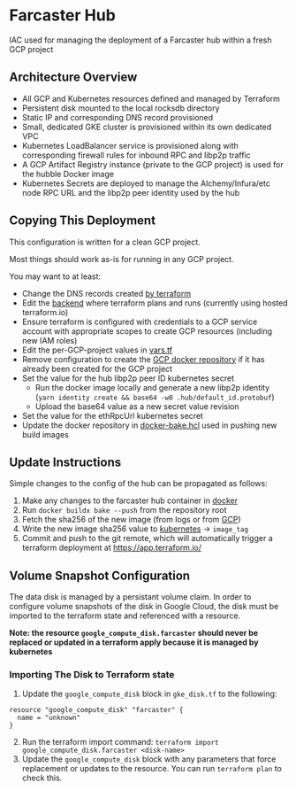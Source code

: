 # Farcaster Hub

IAC used for managing the deployment of a Farcaster hub within a fresh GCP project

## Architecture Overview

- All GCP and Kubernetes resources defined and managed by Terraform
- Persistent disk mounted to the local rocksdb directory
- Static IP and corresponding DNS record provisioned
- Small, dedicated GKE cluster is provisioned within its own dedicated VPC
- Kubernetes LoadBalancer service is provisioned along with corresponding firewall rules for inbound RPC and libp2p traffic
- A GCP Artifact Registry instance (private to the GCP project) is used for the hubble Docker image
- Kubernetes Secrets are deployed to manage the Alchemy/Infura/etc node RPC URL and the libp2p peer identity used by the hub

## Copying This Deployment

This configuration is written for a clean GCP project. 

Most things should work as-is for running in any GCP project.

You may want to at least:

- Change the DNS records created [by terraform](terraform/dns.tf)
- Edit the [backend](terraform/backend.tf) where terraform plans and runs (currently using hosted terraform.io)
- Ensure terraform is configured with credentials to a GCP service account with appropriate scopes to create GCP resources (including new IAM roles)
- Edit the per-GCP-project values in [vars.tf](terraform/vars.tf)
- Remove configuration to create the [GCP docker repository](terraform/artifact_repository.tf) if it has already been created for the GCP project
- Set the value for the hub libp2p peer ID kubernetes secret
  - Run the docker image locally and generate a new libp2p identity (`yarn identity create && base64 -w0 .hub/default_id.protobuf`)
  - Upload the base64 value as a new secret value revision
- Set the value for the ethRpcUrl kubernetes secret
- Update the docker repository in [docker-bake.hcl](docker-bake.hcl) used in pushing new build images

## Update Instructions

Simple changes to the config of the hub can be propagated as follows:

1. Make any changes to the farcaster hub container in [docker](./docker/)
1. Run `docker buildx bake --push` from the repository root
1. Fetch the sha256 of the new image (from logs or from [GCP](https://console.cloud.google.com/artifacts/docker/sc-farcaster/us-west1/docker/farcaster-hubble?project=sc-farcaster))
1. Write the new image sha256 value to [kubernetes](./terraform/gke_docker_image.tf) -> `image_tag`
1. Commit and push to the git remote, which will automatically trigger a terraform deployment at https://app.terraform.io/


## Volume Snapshot Configuration

The data disk is managed by a persistant volume claim. In order to configure volume snapshots of the disk in Google Cloud, the disk must be imported to the terraform state and referenced with a resource. 

**Note: the resource `google_compute_disk.farcaster` should never be replaced or updated in a terraform apply because it is managed by kubernetes**

### Importing The Disk to Terraform state
1. Update the `google_compute_disk` block in `gke_disk.tf` to the following:
  ```
  resource "google_compute_disk" "farcaster" {
    name = "unknown"
  }
  ```
2. Run the terraform import command: `terraform import google_compute_disk.farcaster <disk-name>`
3. Update the `google_compute_disk` block with any parameters that force replacement or updates to the resource. You can run `terraform plan` to check this.
